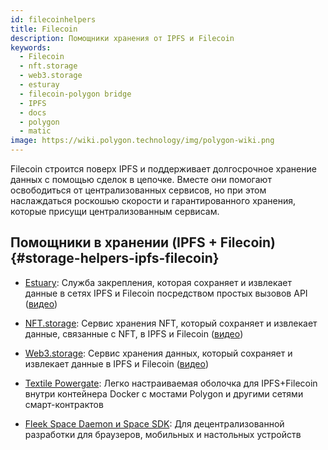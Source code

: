 ```yaml
---
id: filecoinhelpers
title: Filecoin
description: Помощники хранения от IPFS и Filecoin
keywords:
  - Filecoin
  - nft.storage
  - web3.storage
  - esturay
  - filecoin-polygon bridge
  - IPFS
  - docs
  - polygon
  - matic
image: https://wiki.polygon.technology/img/polygon-wiki.png
---
```


Filecoin строится поверх IPFS и поддерживает долгосрочное хранение данных с помощью сделок в цепочке. Вместе они помогают освободиться от централизованных сервисов, но при этом наслаждаться роскошью скорости и гарантированного хранения, которые присущи централизованным сервисам.

## Помощники в хранении (IPFS + Filecoin) {#storage-helpers-ipfs-filecoin}

- [Estuary](https://estuary.tech): Служба закрепления, которая сохраняет и извлекает данные в сетях IPFS и Filecoin посредством простых вызовов API ([видео](https://www.youtube.com/watch?v=AHAMHbpioGw))

- [NFT.storage](https://nft.storage): Сервис хранения NFT, который сохраняет и извлекает данные, связанные с NFT, в IPFS и Filecoin ([видео](https://youtu.be/Ckb4RRJo-W0))

- [Web3.storage](https://web3.storage): Сервис хранения данных, который сохраняет и извлекает данные в IPFS и Filecoin ([видео](https://youtu.be/lPEqg6oL3Nk))

- [Textile Powergate](https://docs.textile.io/powergate/): Легко настраиваемая оболочка для IPFS+Filecoin внутри контейнера Docker с мостами Polygon и другими сетями смарт-контрактов

- [Fleek Space Daemon и Space SDK](https://fleek.co/space-sdk/): Для децентрализованной разработки для браузеров, мобильных и настольных устройств

